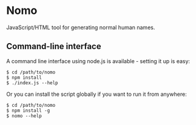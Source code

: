 # Nomo

JavaScript/HTML tool for generating normal human names.

## Command-line interface

A command line interface using node.js is available - setting it up is easy:

```
$ cd /path/to/nomo
$ npm install
$ ./index.js --help
```

Or you can install the script globally if you want to run it from anywhere:

```
$ cd /path/to/nomo
$ npm install -g
$ nomo --help
```

